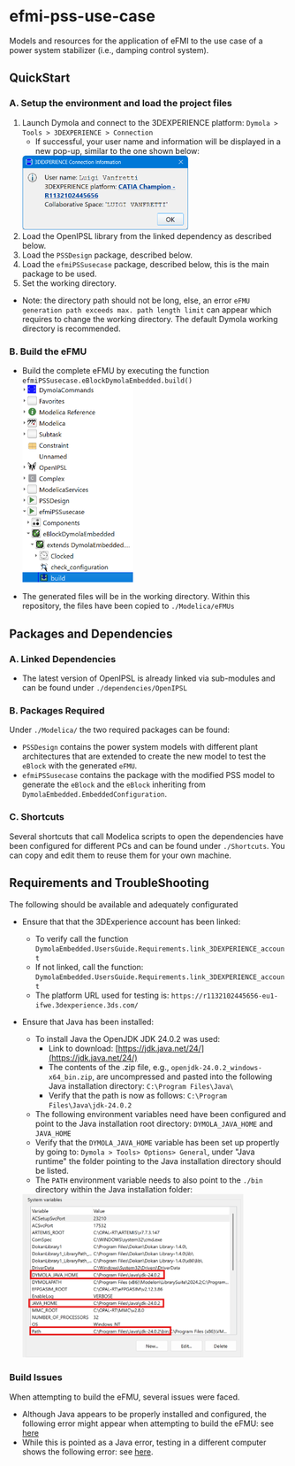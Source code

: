 # efmi-pss-use-case
Models and resources for the application of eFMI to the use case of a power system stabilizer (i.e., damping control system).

## QuickStart
### A. Setup the environment and load the project files
1. Launch Dymola and connect to the 3DEXPERIENCE platform: ``Dymola > Tools > 3DEXPERIENCE > Connection``
    - If successful, your user name and information will be displayed in a new pop-up, similar to the one shown below: 
    <img src="./docs/images/3dexconinf.png" width=300>
2. Load the OpenIPSL library from the linked dependency as described below.
3. Load the `PSSDesign` package, described below.
4. Load the `efmiPSSusecase` package, described below, this is the main package to be used.
5. Set the working directory. 
  - Note: the directory path should not be long, else, an error ``eFMU generation path exceeds max. path length limit`` can appear which requires to change the working directory. The default Dymola working directory is recommended.

### B. Build the eFMU
- Build the complete eFMU by executing the function ``efmiPSSusecase.eBlockDymolaEmbedded.build()``
    <img src="./docs/images/efmubuildcmd.png" width=200>

- The generated files will be in the working directory. Within this repository, the files have been copied to ``./Modelica/eFMUs``


## Packages and Dependencies
### A. Linked Dependencies
- The latest version of OpenIPSL is already linked via sub-modules and can be found under ``./dependencies/OpenIPSL``
### B. Packages Required
Under ``./Modelica/`` the two required packages can be found:
- `PSSDesign` contains the power system models with different plant architectures that are extended to create the new model to test the `eBlock` with the generated `eFMU`.
- `efmiPSSusecase` contains the package with the modified PSS model to generate the `eBlock` and the `eBlock` inheriting from `DymolaEmbedded.EmbeddedConfiguration`.

### C. Shortcuts
Several shortcuts that call Modelica scripts to open the dependencies have been configured for different PCs and can be found under ``./Shortcuts``. You can copy and edit them to reuse them for your own machine.

## Requirements and TroubleShooting
The following should be available and adequately configurated 
- Ensure that that the 3DExperience account has been linked:
    - To verify call the function ``DymolaEmbedded.UsersGuide.Requirements.link_3DEXPERIENCE_account``
    - If not linked, call the function: ``DymolaEmbedded.UsersGuide.Requirements.link_3DEXPERIENCE_account``
    - The platform URL used for testing is: ``https://r1132102445656-eu1-ifwe.3dexperience.3ds.com/``

- Ensure that Java has been installed:
  - To install Java the OpenJDK JDK 24.0.2 was used:
    - Link to download: [https://jdk.java.net/24/](https://jdk.java.net/24/)
    - The contents of the .zip file, e.g., ``openjdk-24.0.2_windows-x64_bin.zip``, are uncompressed and pasted into the following Java installation directory:
    ``` C:\Program Files\Java\ ```
    - Verify that the path is now as follows:
    ```C:\Program Files\Java\jdk-24.0.2```
  - The following environment variables need have been configured and point to the Java installation root directory: ``DYMOLA_JAVA_HOME`` and ``JAVA_HOME``
  - Verify that the ``DYMOLA_JAVA_HOME`` variable has been set up propertly by going to: ``Dymola > Tools> Options> General``, under "Java runtime" the folder pointing to the Java installation directory should be listed.
  - The ``PATH`` environment variable needs to also point to the `./bin` directory within the Java installation folder:
  <img src="./docs/images/javaenvvars.png" width=400>

### Build Issues
When attempting to build the eFMU, several issues were faced.
- Although Java appears to be properly installed and configured, the following error might appear when attempting to build the eFMU: see [here](./docs/excerpts/dymjavaerror01.md)
- While this is pointed as a Java error, testing in a different computer shows the following error: see [here](./docs/excerpts/dymbuilderror02.md).

